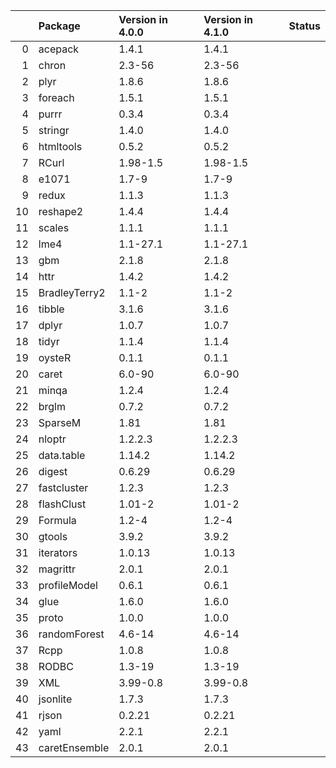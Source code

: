 <!-- markdown-link-check-disable -->

|    | Package       | Version in 4.0.0   | Version in 4.1.0   | Status   |
|---:|:--------------|:-------------------|:-------------------|:---------|
|  0 | acepack       | 1.4.1              | 1.4.1              |          |
|  1 | chron         | 2.3-56             | 2.3-56             |          |
|  2 | plyr          | 1.8.6              | 1.8.6              |          |
|  3 | foreach       | 1.5.1              | 1.5.1              |          |
|  4 | purrr         | 0.3.4              | 0.3.4              |          |
|  5 | stringr       | 1.4.0              | 1.4.0              |          |
|  6 | htmltools     | 0.5.2              | 0.5.2              |          |
|  7 | RCurl         | 1.98-1.5           | 1.98-1.5           |          |
|  8 | e1071         | 1.7-9              | 1.7-9              |          |
|  9 | redux         | 1.1.3              | 1.1.3              |          |
| 10 | reshape2      | 1.4.4              | 1.4.4              |          |
| 11 | scales        | 1.1.1              | 1.1.1              |          |
| 12 | lme4          | 1.1-27.1           | 1.1-27.1           |          |
| 13 | gbm           | 2.1.8              | 2.1.8              |          |
| 14 | httr          | 1.4.2              | 1.4.2              |          |
| 15 | BradleyTerry2 | 1.1-2              | 1.1-2              |          |
| 16 | tibble        | 3.1.6              | 3.1.6              |          |
| 17 | dplyr         | 1.0.7              | 1.0.7              |          |
| 18 | tidyr         | 1.1.4              | 1.1.4              |          |
| 19 | oysteR        | 0.1.1              | 0.1.1              |          |
| 20 | caret         | 6.0-90             | 6.0-90             |          |
| 21 | minqa         | 1.2.4              | 1.2.4              |          |
| 22 | brglm         | 0.7.2              | 0.7.2              |          |
| 23 | SparseM       | 1.81               | 1.81               |          |
| 24 | nloptr        | 1.2.2.3            | 1.2.2.3            |          |
| 25 | data.table    | 1.14.2             | 1.14.2             |          |
| 26 | digest        | 0.6.29             | 0.6.29             |          |
| 27 | fastcluster   | 1.2.3              | 1.2.3              |          |
| 28 | flashClust    | 1.01-2             | 1.01-2             |          |
| 29 | Formula       | 1.2-4              | 1.2-4              |          |
| 30 | gtools        | 3.9.2              | 3.9.2              |          |
| 31 | iterators     | 1.0.13             | 1.0.13             |          |
| 32 | magrittr      | 2.0.1              | 2.0.1              |          |
| 33 | profileModel  | 0.6.1              | 0.6.1              |          |
| 34 | glue          | 1.6.0              | 1.6.0              |          |
| 35 | proto         | 1.0.0              | 1.0.0              |          |
| 36 | randomForest  | 4.6-14             | 4.6-14             |          |
| 37 | Rcpp          | 1.0.8              | 1.0.8              |          |
| 38 | RODBC         | 1.3-19             | 1.3-19             |          |
| 39 | XML           | 3.99-0.8           | 3.99-0.8           |          |
| 40 | jsonlite      | 1.7.3              | 1.7.3              |          |
| 41 | rjson         | 0.2.21             | 0.2.21             |          |
| 42 | yaml          | 2.2.1              | 2.2.1              |          |
| 43 | caretEnsemble | 2.0.1              | 2.0.1              |          |